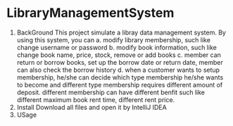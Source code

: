 # LibraryManagementSystem
1. BackGround
    This project simulate a libray data management system.
    By using this system, you can
        a. modify library membership, such like change username or password
        b. modify book information, such like change book name, price, stock, remove or add books
        c. member can return or borrow books, set up the borrow date or return date, member can also check the borrow history
        d. when a customer wants to setup membership, he/she can decide which type membership he/she wants to become and different type membership requires different amount of deposit. 
            different membership can have different benfit such like different maximum book rent time, different rent price.
2. Install
    Download all files and open it by IntelliJ IDEA
3. USage
    
